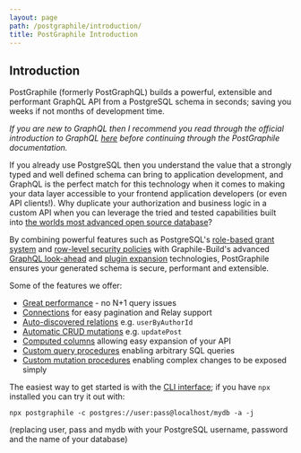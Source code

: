 ```yaml
---
layout: page
path: /postgraphile/introduction/
title: PostGraphile Introduction
---
```


## Introduction

<p class='lead'>
PostGraphile (formerly PostGraphQL) builds a powerful, extensible and
performant GraphQL API from a PostgreSQL schema in seconds; saving you
weeks if not months of development time.
</p>

_If you are new to GraphQL then I recommend you read through the official
introduction to GraphQL [here](https://graphql.org/learn/) before continuing
through the PostGraphile documentation._


If you already use PostgreSQL then you understand the value that a strongly
typed and well defined schema can bring to application development, and GraphQL
is the perfect match for this technology when it comes to making your data
layer accessible to your frontend application developers (or even API
clients!). Why duplicate your authorization and business logic in a custom API
when you can leverage the tried and tested capabilities built into [the worlds
most advanced open source database](https://www.postgresql.org/)?

By combining powerful features such as PostgreSQL's [role-based grant
system](https://www.postgresql.org/docs/9.6/static/user-manag.html) and
[row-level security
policies](https://www.postgresql.org/docs/9.6/static/ddl-rowsecurity.html) with
Graphile-Build's advanced [GraphQL look-ahead](/graphile-build/look-ahead/) and
[plugin expansion](/graphile-build/plugins/) technologies, PostGraphile ensures
your generated schema is secure, performant and extensible.

Some of the features we offer:

- [Great performance](/postgraphile/performance/) - no N+1 query issues
- [Connections](/postgraphile/connections/) for easy pagination and Relay support
- [Auto-discovered relations](/postgraphile/relations/) e.g. `userByAuthorId`
- [Automatic CRUD mutations](/postgraphile/crud-mutations/) e.g. `updatePost`
- [Computed columns](/postgraphile/computed-columns/) allowing easy expansion of your API
- [Custom query procedures](/postgraphile/custom-queries/) enabling arbitrary SQL queries
- [Custom mutation procedures](/postgraphile/custom-mutations/) enabling complex changes to be exposed simply

The easiest way to get started is with the [CLI
interface](/postgraphile/usage-cli/); if you have `npx` installed you can try
it out with:

```
npx postgraphile -c postgres://user:pass@localhost/mydb -a -j
```

(replacing user, pass and mydb with your PostgreSQL username, password and the name of your database)
